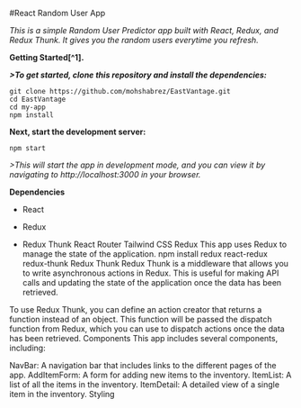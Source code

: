 #React Random User App

_This is a simple Random User Predictor app built with React, Redux, and Redux Thunk. It gives you the random users everytime you refresh._

**Getting Started[^1].**

***>To get started, clone this repository and install the dependencies:***

```
git clone https://github.com/mohshabrez/EastVantage.git
cd EastVantage
cd my-app
npm install
```

**Next, start the development server:**
```
npm start
```
_*>This will start the app in development mode, and you can view it by navigating to http://localhost:3000 in your browser.*_


**Dependencies**
- React
* Redux
+ Redux Thunk
React Router
Tailwind CSS
Redux
This app uses Redux to manage the state of the application. 
npm install redux react-redux redux-thunk
Redux Thunk
Redux Thunk is a middleware that allows you to write asynchronous actions in Redux. This is useful for making API calls and updating the state of the application once the data has been retrieved.

To use Redux Thunk, you can define an action creator that returns a function instead of an object. This function will be passed the dispatch function from Redux, which you can use to dispatch actions once the data has been retrieved.
Components
This app includes several components, including:

NavBar: A navigation bar that includes links to the different pages of the app.
AddItemForm: A form for adding new items to the inventory.
ItemList: A list of all the items in the inventory.
ItemDetail: A detailed view of a single item in the inventory.
Styling
